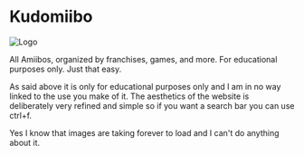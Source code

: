 # Kudomiibo


![Logo](https://media.discordapp.net/attachments/534841376609665054/1049444107409436762/kudomiibobanner.PNG)

All Amiibos, organized by franchises, games, and more. For educational purposes only. Just that easy.


As said above it is only for educational purposes only and I am in no way linked to the use you make of it.
The aesthetics of the website is deliberately very refined and simple so if you want a search bar you can use ctrl+f.

Yes I know that images are taking forever to load and I can't do anything about it.
